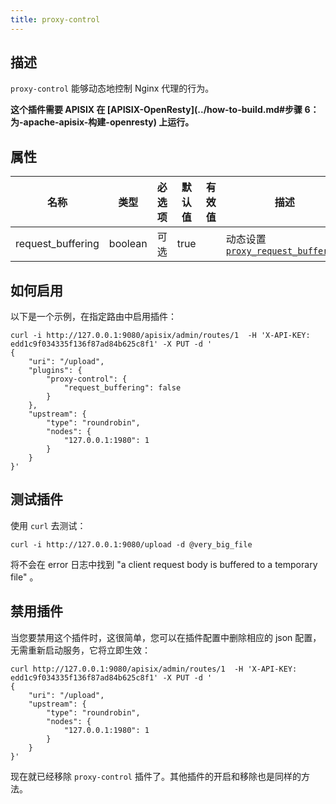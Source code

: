 ```yaml
---
title: proxy-control
---
```


<!--
#
# Licensed to the Apache Software Foundation (ASF) under one or more
# contributor license agreements.  See the NOTICE file distributed with
# this work for additional information regarding copyright ownership.
# The ASF licenses this file to You under the Apache License, Version 2.0
# (the "License"); you may not use this file except in compliance with
# the License.  You may obtain a copy of the License at
#
#     http://www.apache.org/licenses/LICENSE-2.0
#
# Unless required by applicable law or agreed to in writing, software
# distributed under the License is distributed on an "AS IS" BASIS,
# WITHOUT WARRANTIES OR CONDITIONS OF ANY KIND, either express or implied.
# See the License for the specific language governing permissions and
# limitations under the License.
#
-->

## 描述

`proxy-control` 能够动态地控制 Nginx 代理的行为。

**这个插件需要 APISIX 在 [APISIX-OpenResty](../how-to-build.md#步骤 6：为-apache-apisix-构建-openresty) 上运行。**

## 属性

| 名称      | 类型          | 必选项 | 默认值    | 有效值                                                                    | 描述                                                                                                                                         |
| --------- | ------------- | ----------- | ---------- | ------------------------------------------------------------------------ | --------------------------------------------------------------------------------------------------------------------------------------------------- |
| request_buffering | boolean        | 可选    |  true            |  | 动态设置 [`proxy_request_buffering`](http://nginx.org/en/docs/http/ngx_http_proxy_module.html#proxy_request_buffering) |

## 如何启用

以下是一个示例，在指定路由中启用插件：

```shell
curl -i http://127.0.0.1:9080/apisix/admin/routes/1  -H 'X-API-KEY: edd1c9f034335f136f87ad84b625c8f1' -X PUT -d '
{
    "uri": "/upload",
    "plugins": {
        "proxy-control": {
            "request_buffering": false
        }
    },
    "upstream": {
        "type": "roundrobin",
        "nodes": {
            "127.0.0.1:1980": 1
        }
    }
}'
```

## 测试插件

使用 `curl` 去测试：

```shell
curl -i http://127.0.0.1:9080/upload -d @very_big_file
```

将不会在 error 日志中找到 "a client request body is buffered to a temporary file" 。

## 禁用插件

当您要禁用这个插件时，这很简单，您可以在插件配置中删除相应的 json 配置，无需重新启动服务，它将立即生效：

```shell
curl http://127.0.0.1:9080/apisix/admin/routes/1  -H 'X-API-KEY: edd1c9f034335f136f87ad84b625c8f1' -X PUT -d '
{
    "uri": "/upload",
    "upstream": {
        "type": "roundrobin",
        "nodes": {
            "127.0.0.1:1980": 1
        }
    }
}'
```

现在就已经移除 `proxy-control` 插件了。其他插件的开启和移除也是同样的方法。
